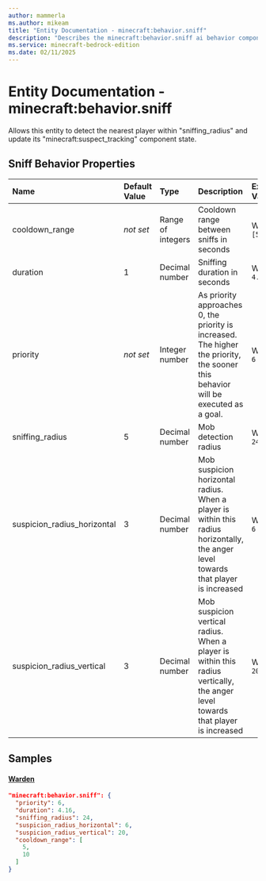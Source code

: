 ```yaml
---
author: mammerla
ms.author: mikeam
title: "Entity Documentation - minecraft:behavior.sniff"
description: "Describes the minecraft:behavior.sniff ai behavior component"
ms.service: minecraft-bedrock-edition
ms.date: 02/11/2025 
---
```


# Entity Documentation - minecraft:behavior.sniff

Allows this entity to detect the nearest player within "sniffing_radius" and update its "minecraft:suspect_tracking" component state.


## Sniff Behavior Properties

|Name       |Default Value |Type |Description |Example Values |
|:----------|:-------------|:----|:-----------|:------------- |
| cooldown_range | *not set* | Range of integers | Cooldown range between sniffs in seconds | Warden: `[5,10]` | 
| duration | 1 | Decimal number | Sniffing duration in seconds | Warden: `4.16` | 
| priority | *not set* | Integer number | As priority approaches 0, the priority is increased. The higher the priority, the sooner this behavior will be executed as a goal. | Warden: `6` | 
| sniffing_radius | 5 | Decimal number | Mob detection radius | Warden: `24` | 
| suspicion_radius_horizontal | 3 | Decimal number | Mob suspicion horizontal radius. When a player is within this radius horizontally, the anger level towards that player is increased | Warden: `6` | 
| suspicion_radius_vertical | 3 | Decimal number | Mob suspicion vertical radius. When a player is within this radius vertically, the anger level towards that player is increased | Warden: `20` | 

## Samples

#### [Warden](https://github.com/Mojang/bedrock-samples/tree/preview/behavior_pack/entities/warden.json)


```json
"minecraft:behavior.sniff": {
  "priority": 6,
  "duration": 4.16,
  "sniffing_radius": 24,
  "suspicion_radius_horizontal": 6,
  "suspicion_radius_vertical": 20,
  "cooldown_range": [
    5,
    10
  ]
}
```
